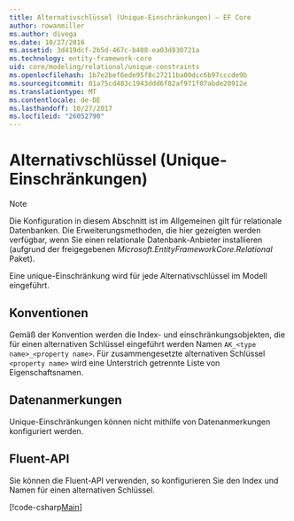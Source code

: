 ```yaml
---
title: Alternativschlüssel (Unique-Einschränkungen) – EF Core
author: rowanmiller
ms.author: divega
ms.date: 10/27/2016
ms.assetid: 3d419dcf-2b5d-467c-b408-ea03d830721a
ms.technology: entity-framework-core
uid: core/modeling/relational/unique-constraints
ms.openlocfilehash: 1b7e2bef6ede95f8c27211ba00dcc6b97cccde9b
ms.sourcegitcommit: 01a75cd483c1943ddd6f82af971f07abde20912e
ms.translationtype: MT
ms.contentlocale: de-DE
ms.lasthandoff: 10/27/2017
ms.locfileid: "26052790"
---
```

# <a name="alternate-keys-unique-constraints"></a>Alternativschlüssel (Unique-Einschränkungen)

> [!NOTE]  
> Die Konfiguration in diesem Abschnitt ist im Allgemeinen gilt für relationale Datenbanken. Die Erweiterungsmethoden, die hier gezeigten werden verfügbar, wenn Sie einen relationale Datenbank-Anbieter installieren (aufgrund der freigegebenen *Microsoft.EntityFrameworkCore.Relational* Paket).

Eine unique-Einschränkung wird für jede Alternativschlüssel im Modell eingeführt.

## <a name="conventions"></a>Konventionen

Gemäß der Konvention werden die Index- und einschränkungsobjekten, die für einen alternativen Schlüssel eingeführt werden Namen `AK_<type name>_<property name>`. Für zusammengesetzte alternativen Schlüssel `<property name>` wird eine Unterstrich getrennte Liste von Eigenschaftsnamen.

## <a name="data-annotations"></a>Datenanmerkungen

Unique-Einschränkungen können nicht mithilfe von Datenanmerkungen konfiguriert werden.

## <a name="fluent-api"></a>Fluent-API

Sie können die Fluent-API verwenden, so konfigurieren Sie den Index und Namen für einen alternativen Schlüssel.

[!code-csharp[Main](../../../../samples/core/Modeling/FluentAPI/Samples/Relational/AlternateKeyName.cs?name=Model&highlight=9)]
